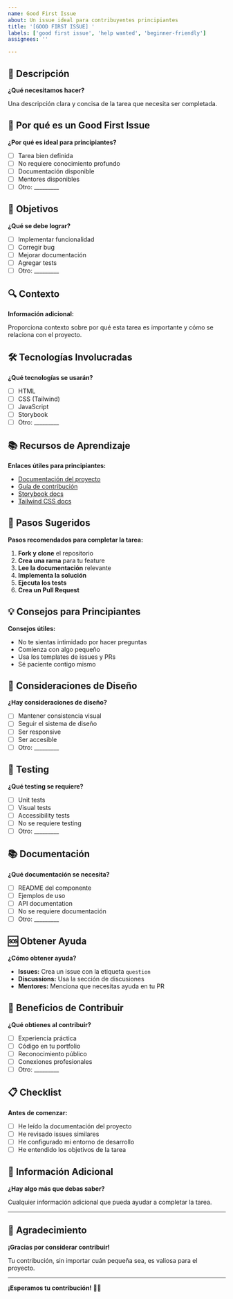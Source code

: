 ```yaml
---
name: Good First Issue
about: Un issue ideal para contribuyentes principiantes
title: '[GOOD FIRST ISSUE] '
labels: ['good first issue', 'help wanted', 'beginner-friendly']
assignees: ''

---
```


## 🎯 Descripción

**¿Qué necesitamos hacer?**

Una descripción clara y concisa de la tarea que necesita ser completada.

## 🚀 Por qué es un Good First Issue

**¿Por qué es ideal para principiantes?**

- [ ] Tarea bien definida
- [ ] No requiere conocimiento profundo
- [ ] Documentación disponible
- [ ] Mentores disponibles
- [ ] Otro: _________

## 🎯 Objetivos

**¿Qué se debe lograr?**

- [ ] Implementar funcionalidad
- [ ] Corregir bug
- [ ] Mejorar documentación
- [ ] Agregar tests
- [ ] Otro: _________

## 🔍 Contexto

**Información adicional:**

Proporciona contexto sobre por qué esta tarea es importante y cómo se relaciona con el proyecto.

## 🛠️ Tecnologías Involucradas

**¿Qué tecnologías se usarán?**

- [ ] HTML
- [ ] CSS (Tailwind)
- [ ] JavaScript
- [ ] Storybook
- [ ] Otro: _________

## 📚 Recursos de Aprendizaje

**Enlaces útiles para principiantes:**

- [Documentación del proyecto](../README.md)
- [Guía de contribución](CONTRIBUTING.md)
- [Storybook docs](https://storybook.js.org/docs)
- [Tailwind CSS docs](https://tailwindcss.com/docs)

## 🔧 Pasos Sugeridos

**Pasos recomendados para completar la tarea:**

1. **Fork y clone** el repositorio
2. **Crea una rama** para tu feature
3. **Lee la documentación** relevante
4. **Implementa la solución**
5. **Ejecuta los tests**
6. **Crea un Pull Request**

## 💡 Consejos para Principiantes

**Consejos útiles:**

- No te sientas intimidado por hacer preguntas
- Comienza con algo pequeño
- Usa los templates de issues y PRs
- Sé paciente contigo mismo

## 🎨 Consideraciones de Diseño

**¿Hay consideraciones de diseño?**

- [ ] Mantener consistencia visual
- [ ] Seguir el sistema de diseño
- [ ] Ser responsive
- [ ] Ser accesible
- [ ] Otro: _________

## 🧪 Testing

**¿Qué testing se requiere?**

- [ ] Unit tests
- [ ] Visual tests
- [ ] Accessibility tests
- [ ] No se requiere testing
- [ ] Otro: _________

## 📚 Documentación

**¿Qué documentación se necesita?**

- [ ] README del componente
- [ ] Ejemplos de uso
- [ ] API documentation
- [ ] No se requiere documentación
- [ ] Otro: _________

## 🆘 Obtener Ayuda

**¿Cómo obtener ayuda?**

- **Issues:** Crea un issue con la etiqueta `question`
- **Discussions:** Usa la sección de discusiones
- **Mentores:** Menciona que necesitas ayuda en tu PR

## 🎉 Beneficios de Contribuir

**¿Qué obtienes al contribuir?**

- [ ] Experiencia práctica
- [ ] Código en tu portfolio
- [ ] Reconocimiento público
- [ ] Conexiones profesionales
- [ ] Otro: _________

## 📋 Checklist

**Antes de comenzar:**

- [ ] He leído la documentación del proyecto
- [ ] He revisado issues similares
- [ ] He configurado mi entorno de desarrollo
- [ ] He entendido los objetivos de la tarea

## 📝 Información Adicional

**¿Hay algo más que debas saber?**

Cualquier información adicional que pueda ayudar a completar la tarea.

---

## 🙏 Agradecimiento

**¡Gracias por considerar contribuir!**

Tu contribución, sin importar cuán pequeña sea, es valiosa para el proyecto.

---

**¡Esperamos tu contribución!** 🎉✨
